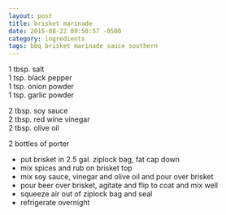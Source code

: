 ```yaml
---
layout: post
title: brisket marinade
date: 2015-08-22 09:50:57 -0500
category: ingredients
tags: bbq brisket marinade sauce southern
---
```

1 tbsp. salt  
1 tsp. black pepper  
1 tsp. onion powder  
1 tsp. garlic powder  
  
2 tbsp. soy sauce  
2 tbsp. red wine vinegar  
2 tbsp. olive oil  
  
2 bottles of porter  
<ul>
 	<li>put brisket in 2.5 gal. ziplock bag, fat cap down</li>
 	<li>mix spices and rub on brisket top</li>
 	<li>mix soy sauce, vinegar and olive oil and pour over brisket</li>
 	<li>pour beer over brisket, agitate and flip to coat and mix well</li>
 	<li>squeeze air out of ziplock bag and seal</li>
 	<li>refrigerate overnight</li>
</ul>
